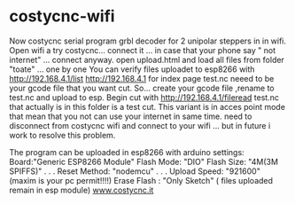 # costycnc-wifi
Now costycnc serial program grbl decoder for 2 unipolar steppers in in wifi.
Open wifi a try costycnc... connect it ... in case that your phone say " not internet" ... connect anyway.
open upload.html and load all files from folder "toate" ... one by one
You can verify files uploadet to esp8266 with http://192.168.4.1/list
http://192.168.4.1   for index page
test.nc neeed to be your gcode file that you want cut.
So... create your gcode file ,rename to test.nc and upload to esp.
Begin cut with http://192.168.4.1/fileread
test.nc that actually is in this folder is a test cut.
This variant is in acces point mode that mean that you not can use your internet in same time.
need to disconnect from costycnc wifi and connect to your wifi ... but in future i work to resolve this problem.

The program can be uploaded in esp8266 with arduino settings:
Board:"Generic ESP8266 Module"
Flash Mode: "DIO"
Flash Size: "4M(3M SPIFFS)"
.
.
.
Reset Method: "nodemcu"
.
.
.
Upload Speed: "921600"   (maxim is your pc permit!!!!)
Erase Flash : "Only Sketch"  ( files uploaded remain in esp module)
www.costycnc.it







